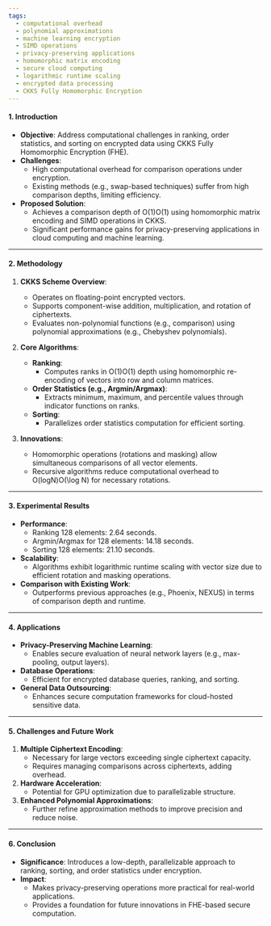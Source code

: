 ```yaml
---
tags:
  - computational overhead
  - polynomial approximations
  - machine learning encryption
  - SIMD operations
  - privacy-preserving applications
  - homomorphic matrix encoding
  - secure cloud computing
  - logarithmic runtime scaling
  - encrypted data processing
  - CKKS Fully Homomorphic Encryption
---
```

#### **1. Introduction**

- **Objective**: Address computational challenges in ranking, order statistics, and sorting on encrypted data using CKKS Fully Homomorphic Encryption (FHE).
- **Challenges**:
    - High computational overhead for comparison operations under encryption.
    - Existing methods (e.g., swap-based techniques) suffer from high comparison depths, limiting efficiency.
- **Proposed Solution**:
    - Achieves a comparison depth of O(1)O(1) using homomorphic matrix encoding and SIMD operations in CKKS.
    - Significant performance gains for privacy-preserving applications in cloud computing and machine learning.

---

#### **2. Methodology**

1. **CKKS Scheme Overview**:
    
    - Operates on floating-point encrypted vectors.
    - Supports component-wise addition, multiplication, and rotation of ciphertexts.
    - Evaluates non-polynomial functions (e.g., comparison) using polynomial approximations (e.g., Chebyshev polynomials).
2. **Core Algorithms**:
    
    - **Ranking**:
        - Computes ranks in O(1)O(1) depth using homomorphic re-encoding of vectors into row and column matrices.
    - **Order Statistics (e.g., Argmin/Argmax)**:
        - Extracts minimum, maximum, and percentile values through indicator functions on ranks.
    - **Sorting**:
        - Parallelizes order statistics computation for efficient sorting.
3. **Innovations**:
    
    - Homomorphic operations (rotations and masking) allow simultaneous comparisons of all vector elements.
    - Recursive algorithms reduce computational overhead to O(log⁡N)O(\log N) for necessary rotations.

---

#### **3. Experimental Results**

- **Performance**:
    - Ranking 128 elements: 2.64 seconds.
    - Argmin/Argmax for 128 elements: 14.18 seconds.
    - Sorting 128 elements: 21.10 seconds.
- **Scalability**:
    - Algorithms exhibit logarithmic runtime scaling with vector size due to efficient rotation and masking operations.
- **Comparison with Existing Work**:
    - Outperforms previous approaches (e.g., Phoenix, NEXUS) in terms of comparison depth and runtime.

---

#### **4. Applications**

- **Privacy-Preserving Machine Learning**:
    - Enables secure evaluation of neural network layers (e.g., max-pooling, output layers).
- **Database Operations**:
    - Efficient for encrypted database queries, ranking, and sorting.
- **General Data Outsourcing**:
    - Enhances secure computation frameworks for cloud-hosted sensitive data.

---

#### **5. Challenges and Future Work**

1. **Multiple Ciphertext Encoding**:
    - Necessary for large vectors exceeding single ciphertext capacity.
    - Requires managing comparisons across ciphertexts, adding overhead.
2. **Hardware Acceleration**:
    - Potential for GPU optimization due to parallelizable structure.
3. **Enhanced Polynomial Approximations**:
    - Further refine approximation methods to improve precision and reduce noise.

---

#### **6. Conclusion**

- **Significance**: Introduces a low-depth, parallelizable approach to ranking, sorting, and order statistics under encryption.
- **Impact**:
    - Makes privacy-preserving operations more practical for real-world applications.
    - Provides a foundation for future innovations in FHE-based secure computation.